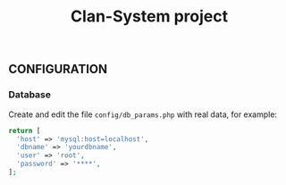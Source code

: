 <p align="center">
    <h1 align="center">Clan-System project</h1>
    <br>
</p>


CONFIGURATION
-------------

### Database

Create and edit the file `config/db_params.php` with real data, for example:

```php
return [
  'host' => 'mysql:host=localhost',
  'dbname' => 'yourdbname',
  'user' => 'root',
  'password' => '****',
];
```